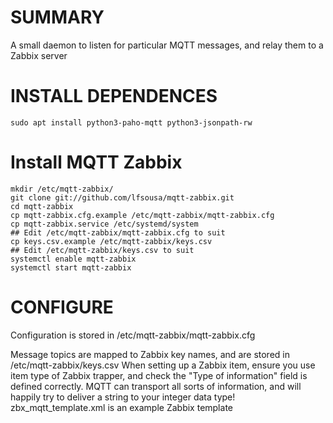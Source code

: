 SUMMARY
=======

A small daemon to listen for particular MQTT messages, and relay them to a Zabbix server

INSTALL DEPENDENCES
=======

```
sudo apt install python3-paho-mqtt python3-jsonpath-rw
```

# Install MQTT Zabbix
```
mkdir /etc/mqtt-zabbix/
git clone git://github.com/lfsousa/mqtt-zabbix.git
cd mqtt-zabbix
cp mqtt-zabbix.cfg.example /etc/mqtt-zabbix/mqtt-zabbix.cfg
cp mqtt-zabbix.service /etc/systemd/system
## Edit /etc/mqtt-zabbix/mqtt-zabbix.cfg to suit
cp keys.csv.example /etc/mqtt-zabbix/keys.csv
## Edit /etc/mqtt-zabbix/keys.csv to suit
systemctl enable mqtt-zabbix
systemctl start mqtt-zabbix
```

CONFIGURE
=========

Configuration is stored in /etc/mqtt-zabbix/mqtt-zabbix.cfg

Message topics are mapped to Zabbix key names, and are stored in /etc/mqtt-zabbix/keys.csv
When setting up a Zabbix item, ensure you use item type of Zabbix trapper, and check the
"Type of information" field is defined correctly.
MQTT can transport all sorts of information, and will happily try to deliver a string 
to your integer data type!
zbx_mqtt_template.xml is an example Zabbix template
